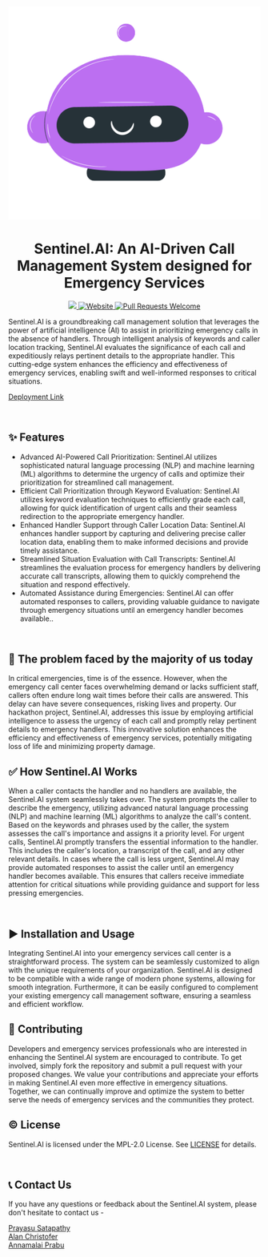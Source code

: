 <p align="center">
  <a href="https://sentinel-ai.webxspark.com">
    <img alt = "Sentinel.AI Logo" src = "./src/vector-logo.png">
  </a>
</p>
<h1 align="center" >Sentinel.AI: An AI-Driven Call Management System designed for Emergency Services </h1>
<p align="center">
  <a href=" https://github.com/Webxspark/Gen-AI-Hackathon-2023 ">
  <img src="https://img.shields.io/badge/license-MPL 2.0-blue.svg">
  </a>
  <a href="https://sentinel-ai.webxspark.com">
    <img alt="Website" src="https://img.shields.io/badge/-website-blue">
  </a>
  <a href="http://makeapullrequest.com">
    <img alt="Pull Requests Welcome" src="https://img.shields.io/badge/PRs-welcome-brightgreen.svg?style=flat">
  </a>
  
</p>
Sentinel.AI is a groundbreaking call management solution that leverages the power of artificial intelligence (AI) to assist in prioritizing emergency calls in the absence of handlers. Through intelligent analysis of keywords and caller location tracking, Sentinel.AI evaluates the significance of each call and expeditiously relays pertinent details to the appropriate handler. This cutting-edge system enhances the efficiency and effectiveness of emergency services, enabling swift and well-informed responses to critical situations.
<br>

<a href="https://sentinel-ai.webxspark.com" target="_blank" rel="noopener noreferrer">Deployment Link </a>

<br>

## ✨ Features

- Advanced AI-Powered Call Prioritization: Sentinel.AI utilizes sophisticated natural language processing (NLP) and machine learning (ML) algorithms to determine the urgency of calls and optimize their prioritization for streamlined call management.
- Efficient Call Prioritization through Keyword Evaluation: Sentinel.AI utilizes keyword evaluation techniques to efficiently grade each call, allowing for quick identification of urgent calls and their seamless redirection to the appropriate emergency handler.
- Enhanced Handler Support through Caller Location Data: Sentinel.AI enhances handler support by capturing and delivering precise caller location data, enabling them to make informed decisions and provide timely assistance.
- Streamlined Situation Evaluation with Call Transcripts: Sentinel.AI streamlines the evaluation process for emergency handlers by delivering accurate call transcripts, allowing them to quickly comprehend the situation and respond effectively.
- Automated Assistance during Emergencies: Sentinel.AI can offer automated responses to callers, providing valuable guidance to navigate through emergency situations until an emergency handler becomes available..

<br>

## 🤔 The problem faced by the majority of us today

In critical emergencies, time is of the essence. However, when the emergency call center faces overwhelming demand or lacks sufficient staff, callers often endure long wait times before their calls are answered. This delay can have severe consequences, risking lives and property. Our hackathon project, Sentinel.AI, addresses this issue by employing artificial intelligence to assess the urgency of each call and promptly relay pertinent details to emergency handlers. This innovative solution enhances the efficiency and effectiveness of emergency services, potentially mitigating loss of life and minimizing property damage.
<br>

## ✅ How Sentinel.AI Works

When a caller contacts the handler and no handlers are available, the Sentinel.AI system seamlessly takes over. The system prompts the caller to describe the emergency, utilizing advanced natural language processing (NLP) and machine learning (ML) algorithms to analyze the call's content. Based on the keywords and phrases used by the caller, the system assesses the call's importance and assigns it a priority level.
For urgent calls, Sentinel.AI promptly transfers the essential information to the handler. This includes the caller's location, a transcript of the call, and any other relevant details. In cases where the call is less urgent, Sentinel.AI may provide automated responses to assist the caller until an emergency handler becomes available. This ensures that callers receive immediate attention for critical situations while providing guidance and support for less pressing emergencies.

<br>

## ▶️ Installation and Usage
Integrating Sentinel.AI into your emergency services call center is a straightforward process. The system can be seamlessly customized to align with the unique requirements of your organization. Sentinel.AI is designed to be compatible with a wide range of modern phone systems, allowing for smooth integration. Furthermore, it can be easily configured to complement your existing emergency call management software, ensuring a seamless and efficient workflow.
<br>

## 🌱 Contributing

Developers and emergency services professionals who are interested in enhancing the Sentinel.AI system are encouraged to contribute. To get involved, simply fork the repository and submit a pull request with your proposed changes. We value your contributions and appreciate your efforts in making Sentinel.AI even more effective in emergency situations. Together, we can continually improve and optimize the system to better serve the needs of emergency services and the communities they protect.
<br>

## ©️ License
Sentinel.AI is licensed under the MPL-2.0 License. See <a href="LICENSE.txt">LICENSE</a> for details.

<br>

## 📞 Contact Us
If you have any questions or feedback about the Sentinel.AI system, please don't hesitate to contact us - 
<br>

<a href="https://linktr.ee/prayasu"> Prayasu Satapathy </a> <br>
<a href="https://linktr.ee/AlanChristofer"> Alan Christofer </a> <br>
<a href="https://linktr.ee/annamalaiprabu"> Annamalai Prabu </a> <br>
